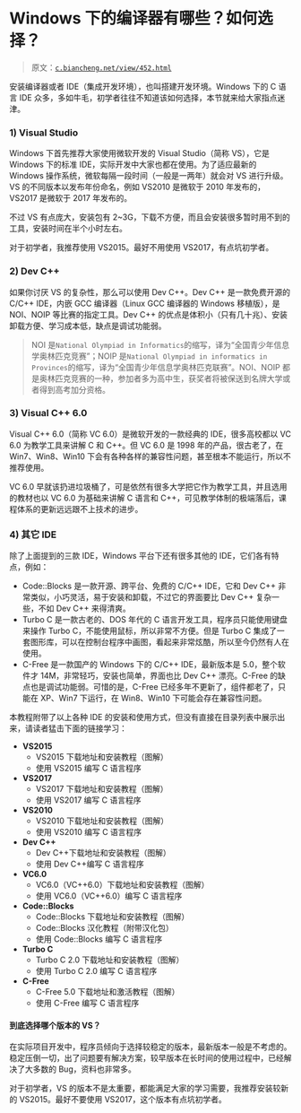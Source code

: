 # Windows 下的编译器有哪些？如何选择？

> 原文：[`c.biancheng.net/view/452.html`](http://c.biancheng.net/view/452.html)

安装编译器或者 IDE（集成开发环境），也叫搭建开发环境。Windows 下的 C 语言 IDE 众多，多如牛毛，初学者往往不知道该如何选择，本节就来给大家指点迷津。

### 1) Visual Studio

Windows 下首先推荐大家使用微软开发的 Visual Studio（简称 VS），它是 Windows 下的标准 IDE，实际开发中大家也都在使用。为了适应最新的 Windows 操作系统，微软每隔一段时间（一般是一两年）就会对 VS 进行升级。VS 的不同版本以发布年份命名，例如 VS2010 是微软于 2010 年发布的，VS2017 是微软于 2017 年发布的。

不过 VS 有点庞大，安装包有 2~3G，下载不方便，而且会安装很多暂时用不到的工具，安装时间在半个小时左右。

对于初学者，我推荐使用 VS2015。最好不用使用 VS2017，有点坑初学者。

### 2) Dev C++

如果你讨厌 VS 的复杂性，那么可以使用 Dev C++。Dev C++ 是一款免费开源的 C/C++ IDE，内嵌 GCC 编译器（Linux GCC 编译器的 Windows 移植版），是 NOI、NOIP 等比赛的指定工具。Dev C++ 的优点是体积小（只有几十兆）、安装卸载方便、学习成本低，缺点是调试功能弱。

> NOI 是`National Olympiad in Informatics`的缩写，译为“全国青少年信息学奥林匹克竞赛”；NOIP 是`National Olympiad in informatics in Provinces`的缩写，译为“全国青少年信息学奥林匹克联赛”。NOI、NOIP 都是奥林匹克竞赛的一种，参加者多为高中生，获奖者将被保送到名牌大学或者得到高考加分资格。

### 3) Visual C++ 6.0

Visual C++ 6.0（简称 VC 6.0）是微软开发的一款经典的 IDE，很多高校都以 VC 6.0 为教学工具来讲解 C 和 C++。但 VC 6.0 是 1998 年的产品，很古老了，在 Win7、Win8、Win10 下会有各种各样的兼容性问题，甚至根本不能运行，所以不推荐使用。

VC 6.0 早就该扔进垃圾桶了，可是依然有很多大学把它作为教学工具，并且选用的教材也以 VC 6.0 为基础来讲解 C 语言和 C++，可见教学体制的极端落后，课程体系的更新远远跟不上技术的进步。

### 4) 其它 IDE

除了上面提到的三款 IDE，Windows 平台下还有很多其他的 IDE，它们各有特点，例如：

*   Code::Blocks 是一款开源、跨平台、免费的 C/C++ IDE，它和 Dev C++ 非常类似，小巧灵活，易于安装和卸载，不过它的界面要比 Dev C++ 复杂一些，不如 Dev C++ 来得清爽。
*   Turbo C 是一款古老的、DOS 年代的 C 语言开发工具，程序员只能使用键盘来操作 Turbo C，不能使用鼠标，所以非常不方便。但是 Turbo C 集成了一套图形库，可以在控制台程序中画图，看起来非常炫酷，所以至今仍然有人在使用。
*   C-Free 是一款国产的 Windows 下的 C/C++ IDE，最新版本是 5.0，整个软件才 14M，非常轻巧，安装也简单，界面也比 Dev C++ 漂亮。C-Free 的缺点也是调试功能弱。可惜的是，C-Free 已经多年不更新了，组件都老了，只能在 XP、Win7 下运行，在 Win8、Win10 下可能会存在兼容性问题。

本教程附带了以上各种 IDE 的安装和使用方式，但没有直接在目录列表中展示出来，请读者猛击下面的链接学习：

*   **VS2015**
    *   VS2015 下载地址和安装教程（图解）
    *   使用 VS2015 编写 C 语言程序
*   **VS2017**
    *   VS2017 下载地址和安装教程（图解）
    *   使用 VS2017 编写 C 语言程序
*   **VS2010**
    *   VS2010 下载地址和安装教程（图解）
    *   使用 VS2010 编写 C 语言程序
*   **Dev C++**
    *   Dev C++下载地址和安装教程（图解）
    *   使用 Dev C++编写 C 语言程序
*   **VC6.0**
    *   VC6.0（VC++6.0）下载地址和安装教程（图解）
    *   使用 VC6.0（VC++6.0）编写 C 语言程序
*   **Code::Blocks**
    *   Code::Blocks 下载地址和安装教程（图解）
    *   Code::Blocks 汉化教程（附带汉化包）
    *   使用 Code::Blocks 编写 C 语言程序
*   **Turbo C**
    *   Turbo C 2.0 下载地址和安装教程（图解）
    *   使用 Turbo C 2.0 编写 C 语言程序
*   **C-Free**
    *   C-Free 5.0 下载地址和激活教程（图解）
    *   使用 C-Free 编写 C 语言程序

#### 到底选择哪个版本的 VS？

在实际项目开发中，程序员倾向于选择较稳定的版本，最新版本一般是不考虑的。稳定压倒一切，出了问题要有解决方案，较早版本在长时间的使用过程中，已经解决了大多数的 Bug，资料也非常多。

对于初学者，VS 的版本不是太重要，都能满足大家的学习需要，我推荐安装较新的 VS2015。最好不要使用 VS2017，这个版本有点坑初学者。